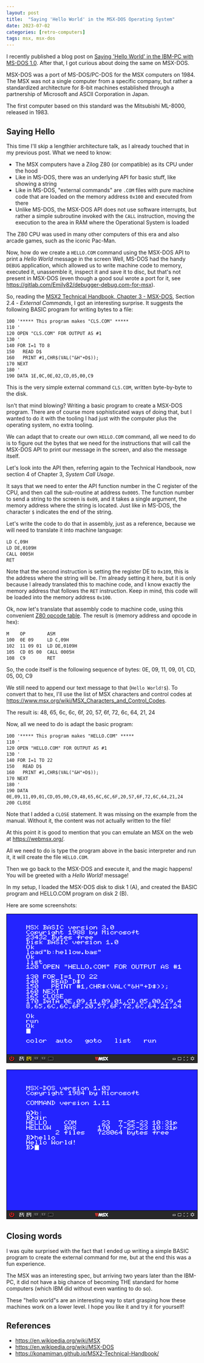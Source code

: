 ```yaml
---
layout: post
title:  "Saying 'Hello World' in the MSX-DOS Operating System"
date: 2023-07-02
categories: [retro-computers]
tags: msx, msx-dos
---
```


I recently published a blog post on [Saying 'Hello World' in the IBM-PC with MS-DOS 1.0](./2023-06-09-hello-world-on-dos-1.md). After that, I got curious about doing the same on MSX-DOS.

MSX-DOS was a port of MS-DOS/PC-DOS for the MSX computers on 1984. The MSX was not a single computer from a specific company, but rather a standardized architecture for 8-bit machines established through a partnership of Microsoft and ASCII Corporation in Japan.

The first computer based on this standard was the Mitsubishi ML-8000, released in 1983.

## Saying Hello

This time I'll skip a lengthier architecture talk, as I already touched that in my previous post. What we need to know:

- The MSX computers have a Zilog Z80 (or compatible) as its CPU under the hood
- Like in MS-DOS, there was an underlying API for basic stuff, like showing a string
- Like in MS-DOS, "external commands" are `.COM` files with pure machine code that are loaded on the memory address `0x100` and executed from there 
- Unlike MS-DOS, the MSX-DOS API does not use software interrupts, but rather a simple subroutine invoked with the  `CALL` instruction, moving the execution to the area in RAM where the Operational System is loaded

The Z80 CPU was used in many other computers of this era and also arcade games, such as the iconic Pac-Man.

Now, how do we create a `HELLO.COM` command using the MSX-DOS API to print a _Hello World_ message in the screen Well, MS-DOS had the handy `DEBUG` application, which allowed us to write machine code to memory, executed it, unassemble it, inspect it and save it to disc, but that's not present in MSX-DOS (even though a good soul wrote a port for it, see <https://gitlab.com/Emily82/debugger-debug.com-for-msx>).

So, reading the [MSX2 Technical Handbook, Chapter 3 - MSX-DOS](https://konamiman.github.io/MSX2-Technical-Handbook/md/Chapter3.html), Section 2.4 - _External Commands_, I got an interesting surprise. It suggests the following BASIC program for writing bytes to a file:

```basic
100 '***** This program makes "CLS.COM" *****
110 '
120 OPEN "CLS.COM" FOR OUTPUT AS #1
130 '
140 FOR I=1 TO 8
150   READ D$
160   PRINT #1,CHR$(VAL("&H"+D$));
170 NEXT
180 '
190 DATA 1E,0C,0E,02,CD,05,00,C9
```

This is the very simple external command `CLS.COM`, written byte-by-byte to the disk.

Isn't that mind blowing? Writing a basic program to create a MSX-DOS program. There are of course more sophisticated ways of doing that, but I wanted to do it with the tooling I had just with the computer plus the operating system, no extra tooling.

We can adapt that to create our own `HELLO.COM` command, all we need to do is to figure out the bytes that we need for the instructions that will call the MSX-DOS API to print our message in the screen, and also the message itself.

Let's look into the API then, referring again to the Technical Handbook, now section 4 of Chapter 3, _System Call Usage_.

It says that we need to enter the API function number in the C register of the CPU, and then call the sub-routine at address `0x0005`. The function number to send a string to the screen is `0x09`, and it takes a single argument, the memory address where the string is located. Just like in MS-DOS, the character `$` indicates the end of the string.

Let's write the code to do that in assembly, just as a reference, because we will need to translate it into machine language:

```
LD C,09H
LD DE,0109H 
CALL 0005H
RET 
```

Note that the second instruction is setting the register DE to `0x109`, this is the address where the string will be. I'm already setting it here, but it is only because I already translated this to machine code, and I know exactly the memory address that follows the `RET` instruction. Keep in mind, this code will be loaded into the memory address `0x100`.

Ok, now let's translate that assembly code to machine code, using this convenient [Z80 opcode table](https://clrhome.org/table). The result is (memory address and opcode in hex):

```
M    OP        ASM
100  0E 09     LD C,09H
102  11 09 01  LD DE,0109H
105  CD 05 00  CALL 0005H
108  C9        RET 
```

So, the code itself is the following sequence of bytes: 0E, 09, 11, 09, 01, CD, 05, 00, C9

We still need to append our text message to that (`Hello World!$`). To convert that to hex, I'll use the list of MSX characters and control codes at <https://www.msx.org/wiki/MSX_Characters_and_Control_Codes>.

The result is:  48, 65, 6c, 6c, 6f, 20, 57, 6f, 72, 6c, 64, 21, 24

Now, all we need to do is adapt the basic program:

```basic
100 '***** This program makes "HELLO.COM" *****
110 '
120 OPEN "HELLO.COM" FOR OUTPUT AS #1
130 '
140 FOR I=1 TO 22
150   READ D$
160   PRINT #1,CHR$(VAL("&H"+D$));
170 NEXT
180 '
190 DATA 0E,09,11,09,01,CD,05,00,C9,48,65,6C,6C,6F,20,57,6F,72,6C,64,21,24
200 CLOSE
```

Note that I added a `CLOSE` statement. It was missing on the example from the manual. Without it, the content was not actually written to the file!

At this point it is good to mention that you can emulate an MSX on the web at <https://webmsx.org/>.

All we need to do is type the program above in the basic interpreter and run it, it will create the file `HELLO.COM`.

Then we go back to the MSX-DOS and execute it, and the magic happens! You will be greeted with a _Hello World!_ message!

In my setup, I loaded the MSX-DOS disk to disk 1 (A), and created the BASIC program and HELLO.COM program on disk 2 (B).

Here are some screenshots:

![Basic code for writing a hello world command in MSX-DOS, webmsx emulator](/assets/retro-computers/WebMSX-DOS-hello-basic.png)

![Hello world command running in MSX-DOS, webmsx emulator](/assets/retro-computers/WebMSX-DOS-hello-cmd.png)

## Closing words

I was quite surprised with the fact that I ended up writing a simple BASIC program to create the external command for me, but at the end this was a fun experience.

The MSX was an interesting spec, but arriving two years later than the IBM-PC, it did not have a big chance of becoming THE standard for home computers (which IBM did without even wanting to do so).

These "hello world"s are an interesting way to start grasping how these machines work on a lower level. I hope you like it and try it for yourself! 

## References

- https://en.wikipedia.org/wiki/MSX
- https://en.wikipedia.org/wiki/MSX-DOS
- https://konamiman.github.io/MSX2-Technical-Handbook/
